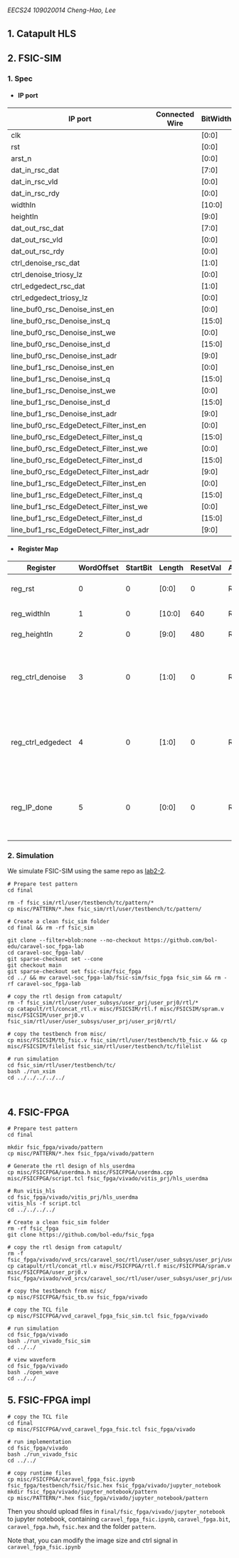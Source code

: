 ###### EECS24 109020014 Cheng-Hao, Lee

## 1. Catapult HLS
## 2. FSIC-SIM
### 1. Spec
* #### IP port

| IP port                                  | Connected Wire | BitWidth | I/O | Description |
| ---------------------------------------- | -------------- | -------- | --- | ----------- |
| clk                                      |                | [0:0]    | I   |             |
| rst                                      |                | [0:0]    | I   |             |
| arst_n                                   |                | [0:0]    | I   | not used    |
| dat_in_rsc_dat                           |                | [7:0]    | I   |             |
| dat_in_rsc_vld                           |                | [0:0]    | I   |             |
| dat_in_rsc_rdy                           |                | [0:0]    | O   |             |
| widthIn                                  |                | [10:0]   | I   |             |
| heightIn                                 |                | [9:0]    | I   |             |
| dat_out_rsc_dat                          |                | [7:0]    | O   |             |
| dat_out_rsc_vld                          |                | [0:0]    | O   |             |
| dat_out_rsc_rdy                          |                | [0:0]    | I   |             |
| ctrl_denoise_rsc_dat                     |                | [1:0]    | I   |             |
| ctrl_denoise_triosy_lz                   |                | [0:0]    | O   |             |
| ctrl_edgedect_rsc_dat                    |                | [1:0]    | I   |             |
| ctrl_edgedect_triosy_lz                  |                | [0:0]    | O   |             |
| line_buf0_rsc_Denoise_inst_en            |                | [0:0]    | O   |             |
| line_buf0_rsc_Denoise_inst_q             |                | [15:0]   | I   |             |
| line_buf0_rsc_Denoise_inst_we            |                | [0:0]    | O   |             |
| line_buf0_rsc_Denoise_inst_d             |                | [15:0]   | O   |             |
| line_buf0_rsc_Denoise_inst_adr           |                | [9:0]    | O   |             |
| line_buf1_rsc_Denoise_inst_en            |                | [0:0]    | O   |             |
| line_buf1_rsc_Denoise_inst_q             |                | [15:0]   | I   |             |
| line_buf1_rsc_Denoise_inst_we            |                | [0:0]    | O   |             |
| line_buf1_rsc_Denoise_inst_d             |                | [15:0]   | O   |             |
| line_buf1_rsc_Denoise_inst_adr           |                | [9:0]    | O   |             |
| line_buf0_rsc_EdgeDetect_Filter_inst_en  |                | [0:0]    | O   |             |
| line_buf0_rsc_EdgeDetect_Filter_inst_q   |                | [15:0]   | I   |             |
| line_buf0_rsc_EdgeDetect_Filter_inst_we  |                | [0:0]    | O   |             |
| line_buf0_rsc_EdgeDetect_Filter_inst_d   |                | [15:0]   | O   |             |
| line_buf0_rsc_EdgeDetect_Filter_inst_adr |                | [9:0]    | O   |             |
| line_buf1_rsc_EdgeDetect_Filter_inst_en  |                | [0:0]    | O   |             |
| line_buf1_rsc_EdgeDetect_Filter_inst_q   |                | [15:0]   | I   |             |
| line_buf1_rsc_EdgeDetect_Filter_inst_we  |                | [0:0]    | O   |             |
| line_buf1_rsc_EdgeDetect_Filter_inst_d   |                | [15:0]   | O   |             |
| line_buf1_rsc_EdgeDetect_Filter_inst_adr |                | [9:0]    | O   |             |

* #### Register Map
| Register          | WordOffset | StartBit | Length | ResetVal | Access | HADDRS | description                                                                |     |
| ----------------- | ---------- | -------- | ------ | -------- | ------ | ------ | -------------------------------------------------------------------------- | --- |
| reg_rst           | 0          | 0        | [0:0]  | 0        | R/W    | 00     | 1: reset edgedetect IP                                                     |     |
| reg_widthIn       | 1          | 0        | [10:0] | 640      | R/W    | 04     | frame width                                                                |     |
| reg_heightIn      | 2          | 0        | [9:0]  | 480      | R/W    | 08     | frame height                                                               |     |
| reg_ctrl_denoise  | 3          | 0        | [1:0]  | 0        | R/W    | 0C     | 0: Bypass Mode <br/>1: Gaussion Filter<br/>2:Median Filter                 |     |
| reg_ctrl_edgedect | 4          | 0        | [1:0]  | 0        | R/W    | 10     | 0: Bypass Mode <br/>1: Laplacian Filter<br/>2: Sobel Filter                |     |
| reg_IP_done       | 5          | 0        | [0:0]  | 0        | R/W    | 14     | Read it for checking if a frame is done. Write it for clearing this signal |     |

### 2. Simulation

We simulate FSIC-SIM using the same repo as  [lab2-2](https://github.com/bol-edu/caravel-soc_fpga-lab/tree/main/fsic-sim/fsic_fpga).

```shell
# Prepare test pattern
cd final

rm -f fsic_sim/rtl/user/testbench/tc/pattern/*
cp misc/PATTERN/*.hex fsic_sim/rtl/user/testbench/tc/pattern/
```

```shell
# Create a clean fsic_sim folder
cd final && rm -rf fsic_sim

git clone --filter=blob:none --no-checkout https://github.com/bol-edu/caravel-soc_fpga-lab
cd caravel-soc_fpga-lab/
git sparse-checkout set --cone
git checkout main
git sparse-checkout set fsic-sim/fsic_fpga
cd ../ && mv caravel-soc_fpga-lab/fsic-sim/fsic_fpga fsic_sim && rm -rf caravel-soc_fpga-lab

# copy the rtl design from catapult/
rm -f fsic_sim/rtl/user/user_subsys/user_prj/user_prj0/rtl/* 
cp catapult/rtl/concat_rtl.v misc/FSICSIM/rtl.f misc/FSICSIM/spram.v misc/FSICSIM/user_prj0.v fsic_sim/rtl/user/user_subsys/user_prj/user_prj0/rtl/

# copy the testbench from misc/
cp misc/FSICSIM/tb_fsic.v fsic_sim/rtl/user/testbench/tb_fsic.v && cp misc/FSICSIM/filelist fsic_sim/rtl/user/testbench/tc/filelist

# run simulation
cd fsic_sim/rtl/user/testbench/tc/
bash ./run_xsim
cd ../../../../../



```


## 4. FSIC-FPGA

```shell
# Prepare test pattern
cd final

mkdir fsic_fpga/vivado/pattern
cp misc/PATTERN/*.hex fsic_fpga/vivado/pattern
```

```shell
# Generate the rtl design of hls_userdma
cp misc/FSICFPGA/userdma.h misc/FSICFPGA/userdma.cpp misc/FSICFPGA/script.tcl fsic_fpga/vivado/vitis_prj/hls_userdma

# Run vitis_hls
cd fsic_fpga/vivado/vitis_prj/hls_userdma 
vitis_hls -f script.tcl
cd ../../../../
```

```shell
# Create a clean fsic_sim folder
rm -rf fsic_fpga
git clone https://github.com/bol-edu/fsic_fpga

# copy the rtl design from catapult/
rm -f fsic_fpga/vivado/vvd_srcs/caravel_soc/rtl/user/user_subsys/user_prj/user_prj0/rtl/* 
cp catapult/rtl/concat_rtl.v misc/FSICFPGA/rtl.f misc/FSICFPGA/spram.v misc/FSICFPGA/user_prj0.v fsic_fpga/vivado/vvd_srcs/caravel_soc/rtl/user/user_subsys/user_prj/user_prj0/rtl/

# copy the testbench from misc/
cp misc/FSICFPGA/fsic_tb.sv fsic_fpga/vivado

# copy the TCL file
cp misc/FSICFPGA/vvd_caravel_fpga_fsic_sim.tcl fsic_fpga/vivado

# run simulation
cd fsic_fpga/vivado
bash ./run_vivado_fsic_sim
cd ../../

# view waveform
cd fsic_fpga/vivado
bash ./open_wave
cd ../../

```

## 5. FSIC-FPGA impl

```shell
# copy the TCL file
cd final
cp misc/FSICFPGA/vvd_caravel_fpga_fsic.tcl fsic_fpga/vivado

# run implementation
cd fsic_fpga/vivado
bash ./run_vivado_fsic
cd ../../

# copy runtime files
cp misc/FSICFPGA/caravel_fpga_fsic.ipynb fsic_fpga/testbench/fsic/fsic.hex fsic_fpga/vivado/jupyter_notebook
mkdir fsic_fpga/vivado/jupyter_notebook/pattern
cp misc/PATTERN/*.hex fsic_fpga/vivado/jupyter_notebook/pattern
```
Then you should upload files in `final/fsic_fpga/vivado/jupyter_notebook` to jupyter notebook, containing `caravel_fpga_fsic.ipynb`,  `caravel_fpga.bit`, `caravel_fpga.hwh`, `fsic.hex` and the folder `pattern`.

Note that, you can modify the image size and ctrl signal in `caravel_fpga_fsic.ipynb`
